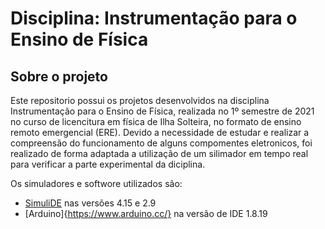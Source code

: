 # Disciplina: Instrumentação para o Ensino de Física


## Sobre o projeto

Este repositorio possui os projetos desenvolvidos na disciplina Instrumentação para o Ensino de Física, realizada no 1º semestre de 2021 no curso de licencitura em física de Ilha Solteira, no formato de ensino remoto emergencial (ERE). Devido a necessidade de estudar e realizar a compreensão do funcionamento de alguns compomentes eletronicos, foi realizado de forma adaptada a utilização de um silimador em tempo real para verificar a parte experimental da diciplina.

Os simuladores e softwore utilizados são:

* [SimuliDE](https://www.simulide.com/p/home.html) nas versões 4.15 e 2.9
* [Arduino]{https://www.arduino.cc/} na versão de IDE 1.8.19
